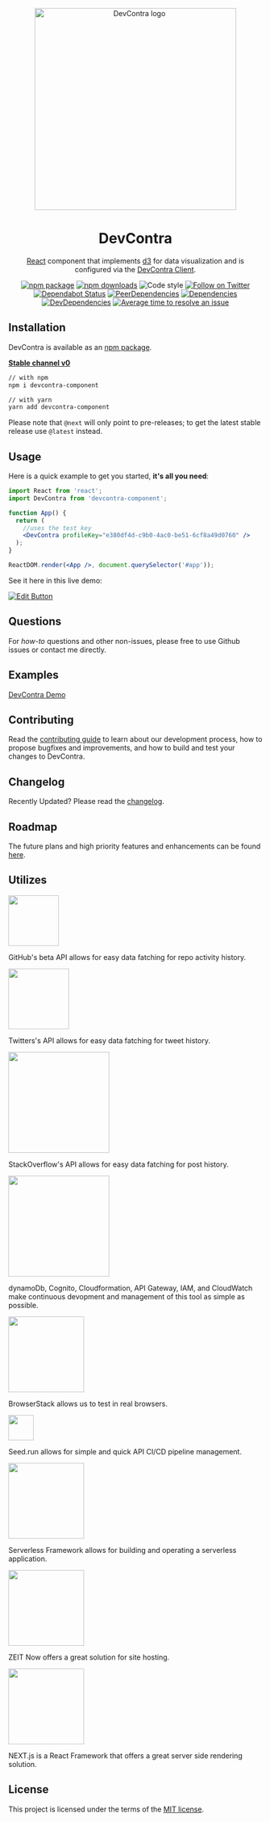 <p align="center">
  <a href="https://prod-devcontra.now.sh" rel="noopener" target="_blank"><img width="400" src="https://i.imgur.com/yq3L9as.png" alt="DevContra logo"></a></p>
</p>

<h1 align="center">DevContra</h1>

<div align="center">

[React](https://reactjs.org/) component that implements [d3](https://github.com/d3/d3) for data visualization and is configured via the [DevContra Client](https://prod-devcontra.now.sh).

[![npm package](https://img.shields.io/npm/v/devcontra-component/latest.svg)](https://www.npmjs.com/package/devcontra-component)
[![npm downloads](https://img.shields.io/npm/dm/devcontra-component.svg)](https://www.npmjs.com/package/devcontra-component)
![Code style](https://img.shields.io/badge/code_style-prettier-ff69b4.svg)
[![Follow on Twitter](https://img.shields.io/twitter/follow/itsacolemars.svg?label=follow)](https://twitter.com/itsacolemars)
[![Dependabot Status](https://api.dependabot.com/badges/status?host=github&repo=colemars/devcontra-component)](https://dependabot.com)
[![PeerDependencies](https://david-dm.org/colemars/devcontra-component/peer-status.svg?path=packages/devcontra-component)](https://david-dm.org/colemars/devcontra-component/peer-status.svg?path=packages/devcontra-component)
[![Dependencies](https://david-dm.org/colemars/devcontra-component/master/status.svg?path=packages/devcontra-component)](https://david-dm.org/colemars/devcontra-component/master/status.svg?path=packages/devcontra-component)
[![DevDependencies](https://david-dm.org/colemars/devcontra-component/master/dev-status.svg?path=packages/devcontra-component)](https://david-dm.org/colemars/devcontra-component/master?type=dev)
[![Average time to resolve an issue](https://isitmaintained.com/badge/resolution/colemars/devcontra-component.svg)](https://isitmaintained.com/project/colemars/devcontra-component "Average time to resolve an issue")
</div>

## Installation

DevContra is available as an [npm package](https://www.npmjs.com/package/devcontra-component).

**[Stable channel v0](https://prod-devcontra.now.sh)**
```sh
// with npm
npm i devcontra-component

// with yarn
yarn add devcontra-component
```

Please note that `@next` will only point to pre-releases; to get the latest stable release use `@latest` instead.

## Usage

Here is a quick example to get you started, **it's all you need**:

```jsx
import React from 'react';
import DevContra from 'devcontra-component';

function App() {
  return (
    //uses the test key
    <DevContra profileKey="e380df4d-c9b0-4ac0-be51-6cf8a49d0760" />
  );
}

ReactDOM.render(<App />, document.querySelector('#app'));
```

See it here in this live demo:

[![Edit Button](https://codesandbox.io/static/img/play-codesandbox.svg)](https://codesandbox.io/s/4j7m47vlm4)

## Questions

For *how-to* questions and other non-issues,
please free to use Github issues or contact me directly.

## Examples

[DevContra Demo](https://prod-devcontra.now.sh/demo)

## Contributing

Read the [contributing guide](/CONTRIBUTING.MD) to learn about our development process, how to propose bugfixes and improvements, and how to build and test your changes to DevContra.

## Changelog

Recently Updated?
Please read the [changelog](https://github.com/colemars/devcontra-component/releases).

## Roadmap

The future plans and high priority features and enhancements can be found [here](/ROADMAP.md).

## Utilizes


[<img src="https://github.githubassets.com/images/modules/logos_page/GitHub-Logo.png" width="100">](https://github.com/)

GitHub's beta API allows for easy data fatching for repo activity history.

[<img src="https://seeklogo.com/images/T/twitter-logo-C591CF37A1-seeklogo.com.png" width="120">](https://circleci.com/)

Twitters's API allows for easy data fatching for tweet history.

[<img src="https://i.stack.imgur.com/BDie5.png" width="200">](https://www.netlify.com/)

StackOverflow's API allows for easy data fatching for post history.

[<img src="https://d1.awsstatic.com/logos/aws-logo-lockups/poweredbyaws/PB_AWS_logo_RGB.61d334f1a1a427ea597afa54be359ca5a5aaad5f.png" width="200">](https://crowdin.com/)

dynamoDb, Cognito, Cloudformation, API Gateway, IAM, and CloudWatch make continuous devopment and management of this tool as simple as possible.

[<img src="https://www.browserstack.com/images/mail/browserstack-logo-footer.png" width="150">](https://www.browserstack.com/)

BrowserStack allows us to test in real browsers.

[<img src="https://avatars1.githubusercontent.com/u/52219245?s=200&v=4" width="50">](https://seed.run)

Seed.run allows for simple and quick API CI/CD pipeline management.

[<img src="https://user-images.githubusercontent.com/2752551/30404910-d56d9b66-989d-11e7-9208-b720eb28b4f2.png" width="150">](https://serverless.com/)

Serverless Framework allows for building and operating a serverless application. 

[<img src="https://lh4.googleusercontent.com/XnrMs4cNpMtZLAuUxypJnF1hDllFb3Hz53_WlHIqx8yo0yPzTnjfGmb18dS_9fHzJF5RjgEct7Wv7Xd99PJCCA6n5GOEvdZNxGTF0JulDZPYaGaoT-c25Zxcon9pCZqLeHSZgvuZ" width="150">](https://zeit.co/)

ZEIT Now offers a great solution for site hosting. 

[<img src="https://seeklogo.com/images/N/next-js-logo-7929BCD36F-seeklogo.com.png" width="150">](https://nextjs.org/)

NEXT.js is a React Framework that offers a great server side rendering solution.



## License

This project is licensed under the terms of the
[MIT license](/LICENSE).